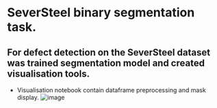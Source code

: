 # SeverSteel binary segmentation task.
## For defect detection on the SeverSteel dataset was trained segmentation model and created visualisation tools.

* Visualisation notebook contain dataframe preprocessing and mask display. 
![image](https://user-images.githubusercontent.com/64214190/130695465-6c5abd04-04f0-44ad-a971-2fa0a53de3fa.png)

